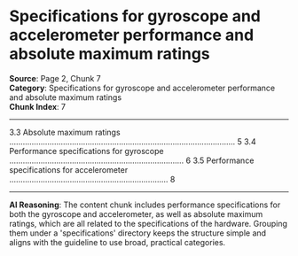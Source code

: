 # Specifications for gyroscope and accelerometer performance and absolute maximum ratings

**Source**: Page 2, Chunk 7  
**Category**: Specifications for gyroscope and accelerometer performance and absolute maximum ratings  
**Chunk Index**: 7

---

3.3 Absolute maximum ratings ..................................................................................................... 5
3.4 Performance specifications for gyroscope .............................................................................. 6
3.5 Performance specifications for accelerometer ....................................................................... 8

---

**AI Reasoning**: The content chunk includes performance specifications for both the gyroscope and accelerometer, as well as absolute maximum ratings, which are all related to the specifications of the hardware. Grouping them under a 'specifications' directory keeps the structure simple and aligns with the guideline to use broad, practical categories.
